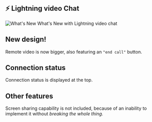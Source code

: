 ## ⚡ Lightning video Chat
![What's New](https://github.com/google/material-design-icons/raw/master/png/content/insights/materialicons/18dp/2x/baseline_insights_black_18dp.png) What's New with Lightning video chat
## New design!
Remote video is now bigger, also featuring an ```"end call"``` button.
## Connection status
Connection status is displayed at the top.
## Other features
Screen sharing capability is not included, because of an inability to implement it without *breaking the whole thing.*
